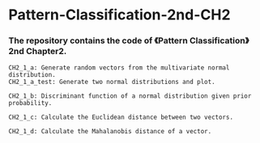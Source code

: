 # Pattern-Classification-2nd-CH2
### The repository contains the code of 《Pattern Classification》2nd Chapter2.

	CH2_1_a: Generate random vectors from the multivariate normal distribution.
	CH2_1_a_test: Generate two normal distributions and plot.
	
	CH2_1_b: Discriminant function of a normal distribution given prior probability.
	
	CH2_1_c: Calculate the Euclidean distance between two vectors.
	
	CH2_1_d: Calculate the Mahalanobis distance of a vector.
